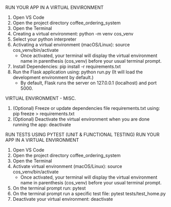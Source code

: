 

RUN YOUR APP IN A VIRTUAL ENVIRONMENT
1. Open VS Code
2. Open the project directory coffee_ordering_system
3. Open the Terminal
4. Creating a virtual environment: python -m venv cos_venv
5. Select your python interpreter
6. Activating a virtual environment (macOS/Linux): source cos_venv/bin/activate
    - Once activated, your terminal will display the virtual environment name in parenthesis (cos_venv) before your usual terminal prompt.
7. Install Dependencies: pip install -r requirements.txt
8. Run the Flask application using: python run.py (It will load the development environment by default.)
    - By default, Flask runs the server on 127.0.0.1 (localhost) and port 5000.

VIRTUAL ENVIRONMENT - MISC.
1. (Optional) Freeze or update dependencies file requirements.txt using: pip freeze > requirements.txt
2. (Optional) Deactivate the virtual environment when you are done running the app: deactivate

RUN TESTS USING PYTEST (UNIT & FUNCTIONAL TESTING)
RUN YOUR APP IN A VIRTUAL ENVIRONMENT
1. Open VS Code
2. Open the project directory coffee_ordering_system
3. Open the Terminal
4. Activate virtual environment (macOS/Linux): source cos_venv/bin/activate
    - Once activated, your terminal will display the virtual environment name in parenthesis (cos_venv) before your usual terminal prompt.
5. On the terminal prompt run: pytest 
6. On the terminal prompt run a specific test file: pytest tests/test_home.py
7. Deactivate your virtual environment: deactivate
